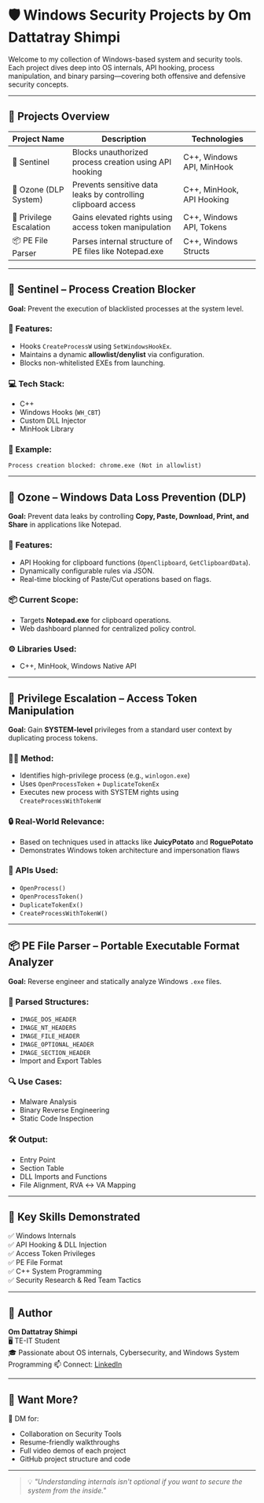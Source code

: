 # 🛡️ Windows Security Projects  by Om Dattatray Shimpi

Welcome to my collection of Windows-based system and security tools. Each project dives deep into OS internals, API hooking, process manipulation, and binary parsing—covering both offensive and defensive security concepts.

---

## 🧠 Projects Overview

| Project Name             | Description                                                   | Technologies             |
|--------------------------|---------------------------------------------------------------|---------------------------|
| 🛑 Sentinel              | Blocks unauthorized process creation using API hooking         | C++, Windows API, MinHook |
| 🔐 Ozone (DLP System)    | Prevents sensitive data leaks by controlling clipboard access  | C++, MinHook, API Hooking |
| 🚨 Privilege Escalation | Gains elevated rights using access token manipulation          | C++, Windows API, Tokens  |
| 📦 PE File Parser        | Parses internal structure of PE files like Notepad.exe         | C++, Windows Structs      |

---

## 🛑 Sentinel – Process Creation Blocker

**Goal:** Prevent the execution of blacklisted processes at the system level.

### 🔧 Features:
- Hooks `CreateProcessW` using `SetWindowsHookEx`.
- Maintains a dynamic **allowlist/denylist** via configuration.
- Blocks non-whitelisted EXEs from launching.

### 💻 Tech Stack:
- C++
- Windows Hooks (`WH_CBT`)
- Custom DLL Injector
- MinHook Library

### 📸 Example:
``Process creation blocked: chrome.exe (Not in allowlist)``

---

## 🔐 Ozone – Windows Data Loss Prevention (DLP)

**Goal:** Prevent data leaks by controlling **Copy, Paste, Download, Print, and Share** in applications like Notepad.

### 🔧 Features:
- API Hooking for clipboard functions (`OpenClipboard`, `GetClipboardData`).
- Dynamically configurable rules via JSON.
- Real-time blocking of Paste/Cut operations based on flags.

### 📦 Current Scope:
- Targets **Notepad.exe** for clipboard operations.
- Web dashboard planned for centralized policy control.

### ⚙️ Libraries Used:
- C++, MinHook, Windows Native API

---

## 🚨 Privilege Escalation – Access Token Manipulation

**Goal:** Gain **SYSTEM-level** privileges from a standard user context by duplicating process tokens.

### 🕵️‍♂️ Method:
- Identifies high-privilege process (e.g., `winlogon.exe`)
- Uses `OpenProcessToken` + `DuplicateTokenEx`
- Executes new process with SYSTEM rights using `CreateProcessWithTokenW`

### 🔒 Real-World Relevance:
- Based on techniques used in attacks like **JuicyPotato** and **RoguePotato**
- Demonstrates Windows token architecture and impersonation flaws

### 🔧 APIs Used:
- `OpenProcess()`
- `OpenProcessToken()`
- `DuplicateTokenEx()`
- `CreateProcessWithTokenW()`

---

## 📦 PE File Parser – Portable Executable Format Analyzer

**Goal:** Reverse engineer and statically analyze Windows `.exe` files.

### 🧬 Parsed Structures:
- `IMAGE_DOS_HEADER`
- `IMAGE_NT_HEADERS`
- `IMAGE_FILE_HEADER`
- `IMAGE_OPTIONAL_HEADER`
- `IMAGE_SECTION_HEADER`
- Import and Export Tables

### 🔍 Use Cases:
- Malware Analysis
- Binary Reverse Engineering
- Static Code Inspection

### 🛠 Output:
- Entry Point
- Section Table
- DLL Imports and Functions
- File Alignment, RVA ↔ VA Mapping

---

## 🧠 Key Skills Demonstrated

✅ Windows Internals  
✅ API Hooking & DLL Injection  
✅ Access Token Privileges  
✅ PE File Format  
✅ C++ System Programming  
✅ Security Research & Red Team Tactics

---

## 📌 Author

**Om Dattatray Shimpi**  
🖥️ TE-IT Student  
🎓 Passionate about OS internals, Cybersecurity, and Windows System Programming 
📫 Connect: [LinkedIn]((https://www.linkedin.com/in/om-shimpi-239838251/)) 

---

## 🔗 Want More?

💬 DM for:
- Collaboration on Security Tools  
- Resume-friendly walkthroughs  
- Full video demos of each project  
- GitHub project structure and code

---

> 💡 *"Understanding internals isn't optional if you want to secure the system from the inside."*

